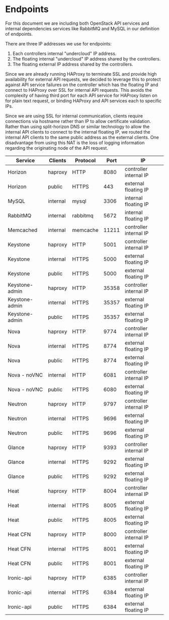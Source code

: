 
Endpoints
=========

For this document we are including both OpenStack API services and internal
dependencies services like RabbitMQ and MySQL in our definition of endpoints.

There are three IP addresses we use for endpoints:

1. Each controllers internal "undercloud" IP address.
2. The floating internal "undercloud" IP address shared by the controllers.
3. The floating external IP address shared by the controllers.

Since we are already running HAProxy to terminate SSL and provide high
availability for external API requests, we decided to leverage this to protect
against API service failures on the controller which has the floating IP and
connect to HAProxy over SSL for internal API requests. This avoids the
complexity of having third port for each API service for HAProxy listen on for
plain text request, or binding HAProxy and API services each to specific IPs.

Since we are using SSL for internal communication, clients require connections
via hostname rather than IP to allow certificate validation. Rather than using
split-horizon DNS or similar technology to allow the internal API clients to
connect to the internal floating IP, we routed the internal API clients to the
same public address as the external clients. One disadvantage from using this
NAT is the loss of logging information regarding the originating node of the API
request.


| Service        | Clients  | Protocol | Port  | IP                     |
| -------------- | -------- | -------- | ----- | ---------------------- |
| Horizon        | haproxy  | HTTP     | 8080  | controller internal IP |
| Horizon        | public   | HTTPS    | 443   | external floating IP   |
| MySQL          | internal | mysql    | 3306  | internal floating IP   |
| RabbitMQ       | internal | rabbitmq | 5672  | internal floating IP   |
| Memcached      | internal | memcache | 11211 | controller internal IP |
| Keystone       | haproxy  | HTTP     | 5001  | controller internal IP |
| Keystone       | internal | HTTPS    | 5000  | external floating IP   |
| Keystone       | public   | HTTPS    | 5000  | external floating IP   |
| Keystone-admin | haproxy  | HTTP     | 35358 | controller internal IP |
| Keystone-admin | internal | HTTPS    | 35357 | external floating IP   |
| Keystone-admin | public   | HTTPS    | 35357 | external floating IP   |
| Nova           | haproxy  | HTTP     | 9774  | controller internal IP |
| Nova           | internal | HTTPS    | 8774  | external floating IP   |
| Nova           | public   | HTTPS    | 8774  | external floating IP   |
| Nova - noVNC   | internal | HTTP     | 6081  | controller internal IP |
| Nova - noVNC   | public   | HTTPS    | 6080  | external floating IP   |
| Neutron        | haproxy  | HTTP     | 9797  | controller internal IP |
| Neutron        | internal | HTTPS    | 9696  | external floating IP   |
| Neutron        | public   | HTTPS    | 9696  | external floating IP   |
| Glance         | haproxy  | HTTP     | 9393  | controller internal IP |
| Glance         | internal | HTTPS    | 9292  | external floating IP   |
| Glance         | public   | HTTPS    | 9292  | external floating IP   |
| Heat           | haproxy  | HTTP     | 8004  | controller internal IP |
| Heat           | internal | HTTPS    | 8005  | external floating IP   |
| Heat           | public   | HTTPS    | 8005  | external floating IP   |
| Heat CFN       | haproxy  | HTTP     | 8000  | controller internal IP |
| Heat CFN       | internal | HTTPS    | 8001  | external floating IP   |
| Heat CFN       | public   | HTTPS    | 8001  | external floating IP   |
| Ironic-api       | haproxy  | HTTP     | 6385  | controller internal IP |
| Ironic-api       | internal | HTTPS    | 6384  | external floating IP   |
| Ironic-api       | public   | HTTPS    | 6384  | external floating IP   |
